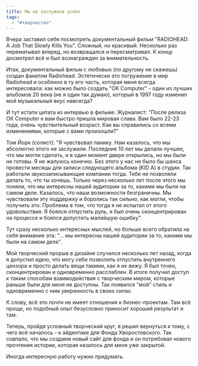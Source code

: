 ```yaml
---
title: Мы не заслужили успех
tags:
  - "#творчество"
---
```

Вчера заставил себя посмотреть документальный фильм "RADIOHEAD: A Job That Slowly Kills You". Сложный, но красивый. Несколько раз перематывал вперед, но возвращался и пересматривал. К концу досмотрел всё и был вознагражден за внимательность.

Итак, документальный фильм с любовью (по другому не скажешь) создан фанатом Radiohead. Эстетически это погружение в мир Radiohead и особенно в ту его часть, которая меня всегда интересовала: как можно было создать "OK Computer" - один из лучших альбомов 20 века (не я один так думаю), который в 1997 году изменил мой музыкальный вкус навсегда?

И тут кстати цитата из интервью в фильме:
Журналист: "После релиза ОК Computer к вам быстро пришла мировая слава. Вам было 22-23 года, очень чувствительный возраст. Как вы справились со всеми изменениями, которые с вами произошли?"

Том Йорк (солист): "Я чувствовал панику. Нам казалось, что мы абсолютно этого не заслужили. Последние 10 лет мы делали лучшее, что мы могли сделать, и в один момент двери открылись, но мы были не готовы. Я не жалуюсь конечно. Без этого у нас не было бы шанса провести месяцы для записи следующего альбома (KID A) в студии. Так работали звукозаписывающие компании тогда. Тебе не позволяли делать то, что ты хочешь. Только через несколько лет после этого мы поняли, что мы интересны нашей аудитории за то, какими мы были на самом деле. Казалось, что наши возможности безграничны. Мы чувствовали эту поддержку и боролись так сильно, как могли, чтобы получить это. Проблема в том, что тогда я не испытал от этого удовольствия. Я боялся отпустить руль, я был очень сконцентрирован на процессе и боялся допустить малейшую ошибку".

Тут сразу несколько интересных мыслей, но больше всего обратила на себя внимание эта: "... мы интересны нашей аудитории за то, какими мы были на самом деле".

Мой творческий прорыв в дизайне случился несколько лет назад, когда я допустил идею, что могу себе позволить отпустить внутреннего цензора и просто делать вещи такими, как я их вижу. Я был точен, сконцентрирован и одновременно расслаблен. В итоге получил доступ к таким способам взаимодействия с творческим миром, которые раньше были для меня не доступны. Так появился "мой" стиль и одновременно с ним уверенность в своих силах.

К слову, всё это почти не имеет отношения к бизнес-проектам. Там всё проще, но подобный опыт безусловно приносит хороший результат и там.

Теперь, пройдя условный творческий круг, я решил вернуться к тому, с чего всё началось - к айдентике для Фонда Хворостовского. Так совпало, что мы создаем новый сайт для фонда и он потребовал нового прочтения истории, которая казалось для меня уже закрытой. 

Иногда интересную работу нужно придумать.